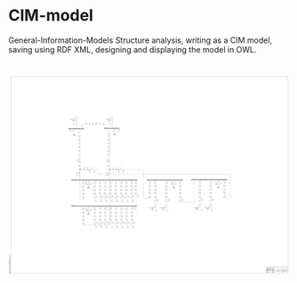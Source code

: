 # CIM-model
General-Information-Models
Structure analysis, writing as a CIM model, saving using RDF XML, designing and displaying the model in OWL.

# <img src="./Substation_Viezdnoe.svg">
